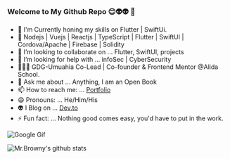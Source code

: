### Welcome to My Github Repo 😊👽👽 👋

  
- 🔭 I'm Currently honing my skills on Flutter | SwiftUi.
- 🌱 Nodejs | Vuejs | Reactjs | TypeScript | Flutter | SwiftUI | Cordova/Apache | Firebase | Solidity
- 👯 I’m looking to collaborate on ... Flutter, SwiftUI, projects
- 🤔 I’m looking for help with ... infoSec | CyberSecurity
- 👨🏾‍💻 GDG-Umuahia Co-Lead | Co-founder & Frontend Mentor @Alida School.
- 💬 Ask me about ... Anything, I am an Open Book
- 📫 How to reach me: ... [Portfolio](https://gikwegbu.netlify.app/)
- 😄 Pronouns: ... He/Him/His
- 👽 I Blog on ... [Dev.to](https://dev.to/gikwegbu)
- ⚡ Fun fact: ... Nothing good comes easy, you'd have to put in the work.

<!-- <img align="center" src="https://awesomelytechie.com/wp-content/uploads/2014/07/Typing.gif" alt="..." width="100%">  -->


<!-- <img align="center" src="https://media.giphy.com/media/v1.Y2lkPTc5MGI3NjExN2E5ZWY2ZGRiNjk2MGM4ZWZiNmJjNzY3NTc0M2RlMTYxMzZjOTNiNSZjdD1n/hrSFdM4rg8VFpXyz2m/giphy.gif" alt="..." width="100%">  -->

<img align="center" src="https://media.giphy.com/media/v1.Y2lkPTc5MGI3NjExN2IyMTc0ZGY5NDJlNDM5NzRkODFjNGExOGU3YzE0NGQxZDFkMTllMiZjdD1n/E89xxATM4iZoPdr6Tb/giphy.gif" alt="Google Gif">



 ![Mr.Browny's github stats](https://github-readme-stats.vercel.app/api?username=mr-browny&show_icons=true&hide_border=true)
